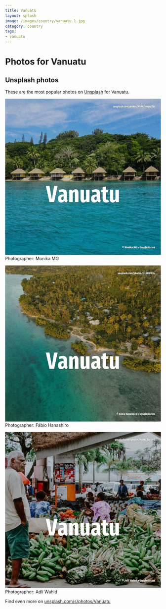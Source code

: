 ```yaml
---
title: Vanuatu
layout: splash
image: /images/country/vanuatu.1.jpg
category: country
tags:
- vanuatu
---
```

# Photos for Vanuatu
 
## Unsplash photos
These are the most popular photos on [Unsplash](https://unsplash.com) for Vanuatu.
 
![Vanuatu](/images/country/vanuatu.1.jpg)
Photographer:  Monika MG
 
![Vanuatu](/images/country/vanuatu.2.jpg)
Photographer:  Fábio Hanashiro
 
![Vanuatu](/images/country/vanuatu.3.jpg)
Photographer:  Adli Wahid
 
Find even more on [unsplash.com/s/photos/Vanuatu](https://unsplash.com/s/photos/Vanuatu)
 
